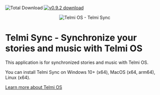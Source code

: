 ![Total Download](https://img.shields.io/github/downloads/DantSu/Telmi-Sync/total.svg) [![v0.9.2 download](https://img.shields.io/github/downloads/DantSu/Telmi-Sync/0.9.2/total.svg)](https://github.com/DantSu/Telmi-Sync/releases/tag/0.9.2)

<p align="center"><img = src="https://dantsu.com/files/Telmi_MiyooPC.jpg" alt="Telmi OS - Telmi Sync" /></p>

# Telmi Sync - Synchronize your stories and music with Telmi OS

This application is for synchronized stories and music with Telmi OS.

You can install Telmi Sync on Windows 10+ (x64), MacOS (x64, arm64), Linux (x64).

[Learn more about Telmi OS](https://github.com/DantSu/Telmi-story-teller)
